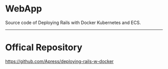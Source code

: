 # WebApp

Source code of Deploying Rails with Docker Kubernetes and ECS.

---

# Offical Repository

https://github.com/Apress/deploying-rails-w-docker
